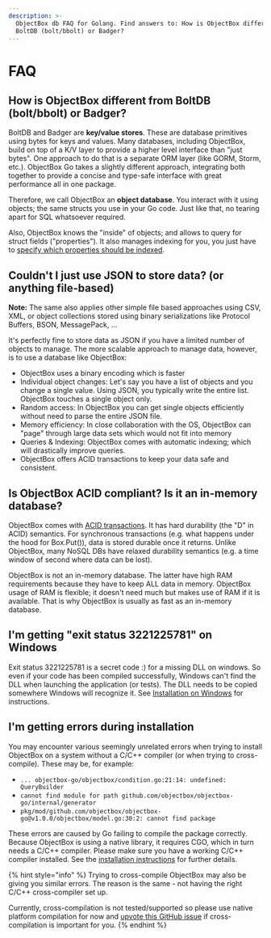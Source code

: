 ```yaml
---
description: >-
  ObjectBox db FAQ for Golang. Find answers to: How is ObjectBox different from
  BoltDB (bolt/bbolt) or Badger?
---
```


# FAQ

## How is ObjectBox different from BoltDB \(bolt/bbolt\) or Badger?

BoltDB and Badger are **key/value stores**. These are database primitives using bytes for keys and values. Many databases, including ObjectBox, build on top of a K/V layer to provide a higher level interface than "just bytes". One approach to do that is a separate ORM layer \(like GORM, Storm, etc.\). ObjectBox Go takes a slightly different approach, integrating both together to provide a concise and type-safe interface with great performance all in one package.

Therefore, we call ObjectBox an **object database**. You interact with it using objects; the same structs you use in your Go code. Just like that, no tearing apart for SQL whatsoever required.

Also, ObjectBox knows the "inside" of objects; and allows to query for struct fields \("properties"\). It also manages indexing for you, you just have to [specify which properties should be indexed](entity-annotations.md#basic-annotations-for-entity-properties).

## Couldn't I just use JSON to store data? \(or anything file-based\)

**Note:** The same also applies other simple file based approaches using CSV, XML, or object collections stored using binary serializations like Protocol Buffers, BSON, MessagePack, ...

It's perfectly fine to store data as JSON if you have a limited number of objects to manage. The more scalable approach to manage data, however, is to use a database like ObjectBox:

* ObjectBox uses a binary encoding which is faster
* Individual object changes: Let's say you have a list of objects and you change a single value. Using JSON, you typically write the entire list. ObjectBox touches a single object only.
* Random access: In ObjectBox you can get single objects efficiently without need to parse the entire JSON file.
* Memory efficiency: In close collaboration with the OS, ObjectBox can "page" through large data sets which would not fit into memory
* Queries & Indexing: ObjectBox comes with automatic indexing; which will drastically improve queries.
* ObjectBox offers ACID transactions to keep your data safe and consistent.

## Is ObjectBox ACID compliant? Is it an in-memory database?

ObjectBox comes with [ACID transactions](transactions.md). It has hard durability \(the "D" in ACID\) semantics. For synchronous transactions \(e.g. what happens under the hood for Box.Put\(\)\), data is stored durable once it returns. Unlike ObjectBox, many NoSQL DBs have relaxed durability semantics  \(e.g. a time window of second where data can be lost\).

ObjectBox is not an in-memory database. The latter have high RAM requirements because they have to keep ALL data in memory. ObjectBox usage of RAM is flexible; it doesn't need much but makes use of RAM if it is available. That is why ObjectBox is usually as fast as an in-memory database.

## I'm getting "exit status 3221225781" on Windows

Exit status 3221225781 is a secret code :\) for a missing DLL on windows. So even if your code has been compiled successfully, Windows can't find the DLL when launching the application \(or tests\). The DLL needs to be copied somewhere Windows will recognize it. See [Installation on Windows](install.md#objectbox-library-on-windows) for instructions.

## I'm getting errors during installation

You may encounter various seemingly unrelated errors when trying to install ObjectBox on a system without a C/C++ compiler \(or when trying to cross-compile\). These may be, for example:

* `... objectbox-go/objectbox/condition.go:21:14: undefined: QueryBuilder`
* `cannot find module for path github.com/objectbox/objectbox-go/internal/generator`
* `pkg/mod/github.com/objectbox/objectbox-go@v1.0.0/objectbox/model.go:30:2: cannot find package`

These errors are caused by Go failing to compile the package correctly. Because ObjectBox is using a native library, it requires CGO, which in turn needs a C/C++ compiler. Please make sure you have a working C/C++ compiler installed. See the [installation instructions](install.md#linux-macos) for further details.

{% hint style="info" %}
Trying to cross-compile ObjectBox may also be giving you similar errors. The reason is the same - not having the right C/C++ cross-compiler set up. 

Currently, cross-compilation is not tested/supported so please use native platform compilation for now and [upvote this GitHub issue](https://github.com/objectbox/objectbox-go/issues/18) if cross-compilation is important for you.
{% endhint %}

